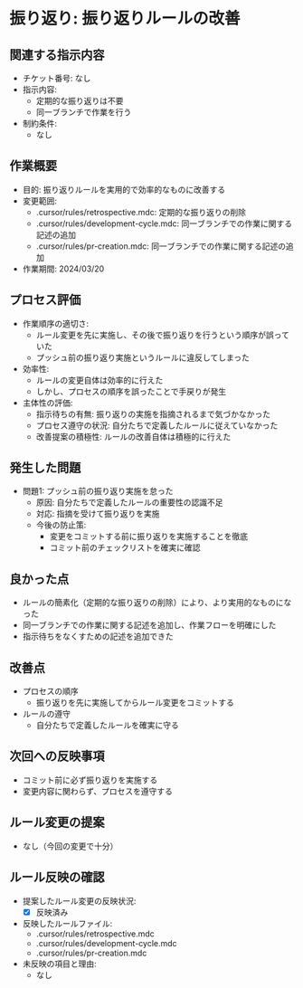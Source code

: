 # 振り返り: 振り返りルールの改善

## 関連する指示内容
- チケット番号: なし
- 指示内容:
  - 定期的な振り返りは不要
  - 同一ブランチで作業を行う
- 制約条件:
  - なし

## 作業概要
- 目的: 振り返りルールを実用的で効率的なものに改善する
- 変更範囲:
  - .cursor/rules/retrospective.mdc: 定期的な振り返りの削除
  - .cursor/rules/development-cycle.mdc: 同一ブランチでの作業に関する記述の追加
  - .cursor/rules/pr-creation.mdc: 同一ブランチでの作業に関する記述の追加
- 作業期間: 2024/03/20

## プロセス評価
- 作業順序の適切さ:
  - ルール変更を先に実施し、その後で振り返りを行うという順序が誤っていた
  - プッシュ前の振り返り実施というルールに違反してしまった
- 効率性:
  - ルールの変更自体は効率的に行えた
  - しかし、プロセスの順序を誤ったことで手戻りが発生
- 主体性の評価:
  - 指示待ちの有無: 振り返りの実施を指摘されるまで気づかなかった
  - プロセス遵守の状況: 自分たちで定義したルールに従えていなかった
  - 改善提案の積極性: ルールの改善自体は積極的に行えた

## 発生した問題
- 問題1: プッシュ前の振り返り実施を怠った
  - 原因: 自分たちで定義したルールの重要性の認識不足
  - 対応: 指摘を受けて振り返りを実施
  - 今後の防止策: 
    - 変更をコミットする前に振り返りを実施することを徹底
    - コミット前のチェックリストを確実に確認

## 良かった点
- ルールの簡素化（定期的な振り返りの削除）により、より実用的なものになった
- 同一ブランチでの作業に関する記述を追加し、作業フローを明確にした
- 指示待ちをなくすための記述を追加できた

## 改善点
- プロセスの順序
  - 振り返りを先に実施してからルール変更をコミットする
- ルールの遵守
  - 自分たちで定義したルールを確実に守る

## 次回への反映事項
- コミット前に必ず振り返りを実施する
- 変更内容に関わらず、プロセスを遵守する

## ルール変更の提案
- なし（今回の変更で十分）

## ルール反映の確認
- 提案したルール変更の反映状況:
  - [x] 反映済み
- 反映したルールファイル:
  - .cursor/rules/retrospective.mdc
  - .cursor/rules/development-cycle.mdc
  - .cursor/rules/pr-creation.mdc
- 未反映の項目と理由:
  - なし 
